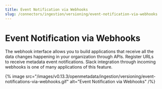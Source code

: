 ```yaml
---
title: Event Notification via Webhooks
slug: /connectors/ingestion/versioning/event-notification-via-webhooks
---
```


# Event Notification via Webhooks
The webhook interface allows you to build applications that receive all the data changes happening in your organization through APIs. Register URLs to receive metadata event notifications. Slack integration through incoming webhooks is one of many applications of this feature.

{% image
  src="/images/v0.13.3/openmetadata/ingestion/versioning/event-notifications-via-webhooks.gif"
  alt="Event Notification via Webhooks"
 /%}

